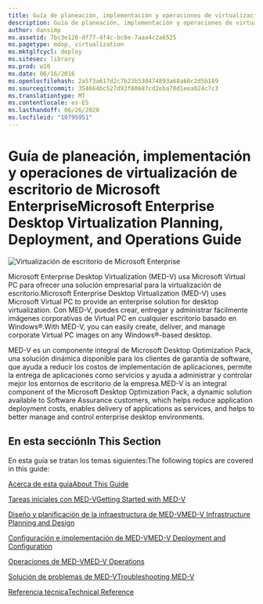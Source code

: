 ```yaml
---
title: Guía de planeación, implementación y operaciones de virtualización de escritorio de Microsoft Enterprise
description: Guía de planeación, implementación y operaciones de virtualización de escritorio de Microsoft Enterprise
author: dansimp
ms.assetid: 7bc3e120-df77-4f4c-bc8e-7aaa4c2a6525
ms.pagetype: mdop, virtualization
ms.mktglfcycl: deploy
ms.sitesec: library
ms.prod: w10
ms.date: 06/16/2016
ms.openlocfilehash: 2a5f3a617d2c7b23b530474893a68a60c2d5b189
ms.sourcegitcommit: 354664bc527d93f80687cd2eba70d1eea024c7c3
ms.translationtype: MT
ms.contentlocale: es-ES
ms.lasthandoff: 06/26/2020
ms.locfileid: "10795951"
---
```

# <span data-ttu-id="5c49f-103">Guía de planeación, implementación y operaciones de virtualización de escritorio de Microsoft Enterprise</span><span class="sxs-lookup"><span data-stu-id="5c49f-103">Microsoft Enterprise Desktop Virtualization Planning, Deployment, and Operations Guide</span></span>


![Virtualización de escritorio de Microsoft Enterprise](images/medv.gif)

<span data-ttu-id="5c49f-105">Microsoft Enterprise Desktop Virtualization (MED-V) usa Microsoft Virtual PC para ofrecer una solución empresarial para la virtualización de escritorio.</span><span class="sxs-lookup"><span data-stu-id="5c49f-105">Microsoft Enterprise Desktop Virtualization (MED-V) uses Microsoft Virtual PC to provide an enterprise solution for desktop virtualization.</span></span> <span data-ttu-id="5c49f-106">Con MED-V, puedes crear, entregar y administrar fácilmente imágenes corporativas de Virtual PC en cualquier escritorio basado en Windows®.</span><span class="sxs-lookup"><span data-stu-id="5c49f-106">With MED-V, you can easily create, deliver, and manage corporate Virtual PC images on any Windows®-based desktop.</span></span>

<span data-ttu-id="5c49f-107">MED-V es un componente integral de Microsoft Desktop Optimization Pack, una solución dinámica disponible para los clientes de garantía de software, que ayuda a reducir los costos de implementación de aplicaciones, permite la entrega de aplicaciones como servicios y ayuda a administrar y controlar mejor los entornos de escritorio de la empresa.</span><span class="sxs-lookup"><span data-stu-id="5c49f-107">MED-V is an integral component of the Microsoft Desktop Optimization Pack, a dynamic solution available to Software Assurance customers, which helps reduce application deployment costs, enables delivery of applications as services, and helps to better manage and control enterprise desktop environments.</span></span>

## <span data-ttu-id="5c49f-108">En esta sección</span><span class="sxs-lookup"><span data-stu-id="5c49f-108">In This Section</span></span>


<span data-ttu-id="5c49f-109">En esta guía se tratan los temas siguientes:</span><span class="sxs-lookup"><span data-stu-id="5c49f-109">The following topics are covered in this guide:</span></span>

[<span data-ttu-id="5c49f-110">Acerca de esta guía</span><span class="sxs-lookup"><span data-stu-id="5c49f-110">About This Guide</span></span>](about-this-guidemedv.md)

[<span data-ttu-id="5c49f-111">Tareas iniciales con MED-V</span><span class="sxs-lookup"><span data-stu-id="5c49f-111">Getting Started with MED-V</span></span>](getting-started-with-med-v.md)

[<span data-ttu-id="5c49f-112">Diseño y planificación de la infraestructura de MED-V</span><span class="sxs-lookup"><span data-stu-id="5c49f-112">MED-V Infrastructure Planning and Design</span></span>](med-v-infrastructure-planning-and-design.md)

[<span data-ttu-id="5c49f-113">Configuración e implementación de MED-V</span><span class="sxs-lookup"><span data-stu-id="5c49f-113">MED-V Deployment and Configuration</span></span>](med-v-deployment-and-configuration.md)

[<span data-ttu-id="5c49f-114">Operaciones de MED-V</span><span class="sxs-lookup"><span data-stu-id="5c49f-114">MED-V Operations</span></span>](med-v-operations.md)

[<span data-ttu-id="5c49f-115">Solución de problemas de MED-V</span><span class="sxs-lookup"><span data-stu-id="5c49f-115">Troubleshooting MED-V</span></span>](troubleshooting-med-v.md)

[<span data-ttu-id="5c49f-116">Referencia técnica</span><span class="sxs-lookup"><span data-stu-id="5c49f-116">Technical Reference</span></span>](technical-referencemedv-10-sp1.md)

 

 





